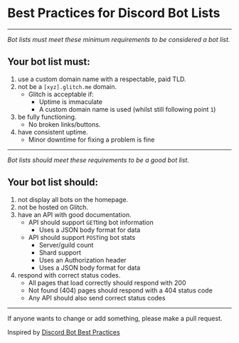 # Best Practices for Discord Bot Lists

---

*Bot lists must meet these minimum requirements to be considered a bot list.*

## Your bot list must:

1. use a custom domain name with a respectable, paid TLD.
2. not be a `[xyz].glitch.me` domain.
   - Glitch is acceptable if:
      - Uptime is immaculate
      - A custom domain name is used (whilst still following point `1`)
3. be fully functioning.
   - No broken links/buttons.
4. have consistent uptime.
   - Minor downtime for fixing a problem is fine

---

*Bot lists should meet these requirements to be a good bot list.*

## Your bot list should:

1. not display all bots on the homepage.
2. not be hosted on Glitch.
3. have an API with good documentation.
   - API should support `GET`ting bot information
      - Uses a JSON body format for data
   - API should support `POST`ing bot stats
      - Server/guild count
      - Shard support
      - Uses an Authorization header
      - Uses a JSON body format for data
4. respond with correct status codes.
   - All pages that load correctly should respond with 200
   - Not found (404) pages should respond with a 404 status code
   - Any API should also send correct status codes

---

If anyone wants to change or add something, please make a pull request.

Inspired by [Discord Bot Best Practices](https://github.com/meew0/discord-bot-best-practices)
